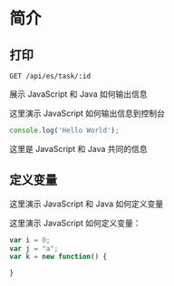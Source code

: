 # 简介

## 打印

```text
GET /api/es/task/:id
```

展示 JavaScript 和 Java 如何输出信息

这里演示 JavaScript 如何输出信息到控制台

```javascript
console.log('Hello World');
```

这里是 JavaScript 和 Java 共同的信息

## 定义变量

这里演示 JavaScript 和 Java 如何定义变量

这里演示 JavaScript 如何定义变量：

```javascript
var i = 0;
var j = "a";
var k = new function() {

}
```

